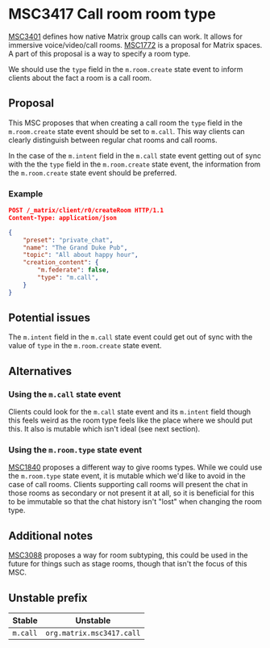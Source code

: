 # MSC3417 Call room room type

[MSC3401](https://github.com/matrix-org/matrix-doc/pull/3401) defines how native
Matrix group calls can work. It allows for immersive voice/video/call rooms.
[MSC1772](https://github.com/matrix-org/matrix-doc/pull/1772) is a proposal for
Matrix spaces. A part of this proposal is a way to specify a room type.

We should use the `type` field in the `m.room.create` state event to inform
clients about the fact a room is a call room.

## Proposal

This MSC proposes that when creating a call room the `type` field in the
`m.room.create` state event should be set to `m.call`. This way clients can
clearly distinguish between regular chat rooms and call rooms.

In the case of the `m.intent` field in the `m.call` state event getting out of
sync with the the `type` field in the `m.room.create` state event, the
information from the `m.room.create` state event should be preferred.

### Example

```json
POST /_matrix/client/r0/createRoom HTTP/1.1
Content-Type: application/json

{
    "preset": "private_chat",
    "name": "The Grand Duke Pub",
    "topic": "All about happy hour",
    "creation_content": {
        "m.federate": false,
        "type": "m.call",
    }
}
```

## Potential issues

The `m.intent` field in the `m.call` state event could get out of sync with the
value of `type` in the `m.room.create` state event.

## Alternatives

### Using the `m.call` state event

Clients could look for the `m.call` state event and its `m.intent` field though
this feels weird as the room type feels like the place where we should put this.
It also is mutable which isn't ideal (see next section).

### Using the `m.room.type` state event

[MSC1840](https://github.com/matrix-org/matrix-doc/pull/1840) proposes a
different way to give rooms types. While we could use the `m.room.type` state
event, it is mutable which we'd like to avoid in the case of call rooms. Clients
supporting call rooms will present the chat in those rooms as secondary or not
present it at all, so it is beneficial for this to be immutable so that the chat
history isn't "lost" when changing the room type.

## Additional notes

[MSC3088](https://github.com/matrix-org/matrix-doc/pull/3088) proposes a way for
room subtyping, this could be used in the future for things such as stage rooms,
though that isn't the focus of this MSC.

## Unstable prefix

|Stable  |Unstable                 |
|--------|-------------------------|
|`m.call`|`org.matrix.msc3417.call`|

